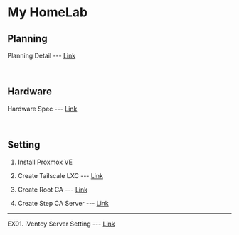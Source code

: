 # My HomeLab

## Planning

Planning Detail --- [Link](https://github.com/gitryk/homelab/wiki/Planning)

&nbsp;

## Hardware

Hardware Spec --- [Link](https://github.com/gitryk/homelab/wiki/Hardware)

&nbsp;

## Setting

01. Install Proxmox VE

02. Create Tailscale LXC --- [Link](https://github.com/gitryk/homelab/blob/main/Build/tailscale-lxc.md)

03. Create Root CA --- [Link](https://github.com/gitryk/homelab/blob/main/Build/ca-root.md) 

04. Create Step CA Server --- [Link](https://github.com/gitryk/homelab/blob/main/Build/ca-server.md) 

---

EX01. iVentoy Server Setting --- [Link](https://github.com/gitryk/homelab/blob/main/Build/pxe-iventoy-lxc.md)

&nbsp;
